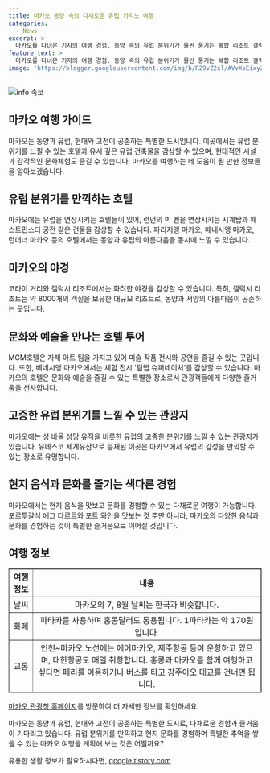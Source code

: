 ```yaml
---
title: 마카오 동양 속의 다채로운 유럽 카지노 여행
categories:
  - News
excerpt: >
  마카오를 다녀온 기자의 여행 경험. 동양 속의 유럽 분위기가 물씬 풍기는 복합 리조트 갤럭시와 호텔 투어로 즐기는 아트 전시, 식도락까지. 마카오의 화려한 야경과 유네스코 세계유산인 성 바울 성당 유적까지. MICE 도시에서 가족 여행지로 변모 중인 마카오의 매력을 엿볼 수 있다. 현재 매력적인 항공 노선과 함께 자세한 여행 정보는 마카오관광청 홈페이지에서 확인 가능하다. (요약문 끝)
feature_text: >
  마카오를 다녀온 기자의 여행 경험. 동양 속의 유럽 분위기가 물씬 풍기는 복합 리조트 갤럭시와 호텔 투어로 즐기는 아트 전시, 식도락까지. 마카오의 화려한 야경과 유네스코 세계유산인 성 바울 성당 유적까지. MICE 도시에서 가족 여행지로 변모 중인 마카오의 매력을 엿볼 수 있다. 현재 매력적인 항공 노선과 함께 자세한 여행 정보는 마카오관광청 홈페이지에서 확인 가능하다. (요약문 끝)
image: 'https://blogger.googleusercontent.com/img/b/R29vZ2xl/AVvXsEixyZcFfHzMRdzZMjFBmAUKJYCLCGyLL1o632UiGVXcaFdKo_bkvkuCioo0uUKlGfBVcT3P84aROyZIXSBEx3Aw5nCQ3pTgDom1WDC4m8eifvWiAmWEEVb4x6G_l8C0QH225ldMjyaFvpxGEBGNO37VmDTDMHGhJPq73UglMfDca1-0aw/s1600/blogspot.png'
---
```


<p><img src="https://blogger.googleusercontent.com/img/b/R29vZ2xl/AVvXsEixyZcFfHzMRdzZMjFBmAUKJYCLCGyLL1o632UiGVXcaFdKo_bkvkuCioo0uUKlGfBVcT3P84aROyZIXSBEx3Aw5nCQ3pTgDom1WDC4m8eifvWiAmWEEVb4x6G_l8C0QH225ldMjyaFvpxGEBGNO37VmDTDMHGhJPq73UglMfDca1-0aw/s1600/blogspot.png" alt="info 속보" /></p>

<h2 data-ke-size="size26">마카오 여행 가이드</h2>

<p data-ke-size="size16">마카오는 동양과 유럽, 현대와 고전이 공존하는 특별한 도시입니다. 이곳에서는 유럽 분위기를 느낄 수 있는 호텔과 유서 깊은 유럽 건축물을 감상할 수 있으며, 현대적인 시설과 감각적인 문화체험도 즐길 수 있습니다. 마카오를 여행하는 데 도움이 될 만한 정보들을 알아보겠습니다.</p>

<h2 data-ke-size="size24">유럽 분위기를 만끽하는 호텔</h2>

<p data-ke-size="size16">마카오에는 유럽을 연상시키는 호텔들이 있어, 런던의 빅 벤을 연상시키는 시계탑과 웨스트민스터 궁전 같은 건물을 감상할 수 있습니다. 파리지앵 마카오, 베네시앵 마카오, 런더너 마카오 등의 호텔에서는 동양과 유럽의 아름다움을 동시에 느낄 수 있습니다.</p>

<h2 data-ke-size="size24">마카오의 야경</h2>

<p data-ke-size="size16">코타이 거리와 갤럭시 리조트에서는 화려한 야경을 감상할 수 있습니다. 특히, 갤럭시 리조트는 약 8000개의 객실을 보유한 대규모 리조트로, 동양과 서양의 아름다움이 공존하는 곳입니다.</p>

<h2 data-ke-size="size24">문화와 예술을 만나는 호텔 투어</h2>

<p data-ke-size="size16">MGM호텔은 자체 아트 팀을 가지고 있어 미술 작품 전시와 공연을 즐길 수 있는 곳입니다. 또한, 베네시앵 마카오에서는 체험 전시 '팀랩 슈퍼네이처'를 감상할 수 있습니다. 마카오의 호텔은 문화와 예술을 즐길 수 있는 특별한 장소로서 관광객들에게 다양한 즐거움을 선사합니다.</p>

<h2 data-ke-size="size24">고증한 유럽 분위기를 느낄 수 있는 관광지</h2>

<p data-ke-size="size16">마카오에는 성 바울 성당 유적을 비롯한 유럽의 고증한 분위기를 느낄 수 있는 관광지가 있습니다. 유네스코 세계유산으로 등재된 이곳은 마카오에서 유럽의 감성을 만끽할 수 있는 장소로 유명합니다.</p>

<h2 data-ke-size="size24">현지 음식과 문화를 즐기는 색다른 경험</h2>

<p data-ke-size="size16">마카오에서는 현지 음식을 맛보고 문화를 경험할 수 있는 다채로운 여행이 가능합니다. 포르투갈식 에그 타르트와 포트 와인을 맛보는 것 뿐만 아니라, 마카오의 다양한 음식과 문화를 경험하는 것이 특별한 즐거움으로 이어질 것입니다.</p>

<h2 data-ke-size="size24">여행 정보</h2>

<table style="width: 100%;" border="1">
<tbody>
<tr>
<td style="text-align: center; height: 17px;"><b>여행 정보</b></td>
<td style="text-align: center; height: 17px;"><b>내용</b></td>
</tr>
<tr>
<td style="text-align: center; height: 17px;">날씨</td>
<td style="text-align: center; height: 17px;">마카오의 7, 8월 날씨는 한국과 비슷합니다.</td>
</tr>
<tr>
<td style="text-align: center; height: 17px;">화폐</td>
<td style="text-align: center; height: 17px;">파타카를 사용하며 홍콩달러도 통용됩니다. 1파타카는 약 170원입니다.</td>
</tr>
<tr>
<td style="text-align: center; height: 17px;">교통</td>
<td style="text-align: center; height: 17px;">인천~마카오 노선에는 에어마카오, 제주항공 등이 운항하고 있으며, 대한항공도 매일 취항합니다. 홍콩과 마카오를 함께 여행하고 싶다면 페리를 이용하거나 버스를 타고 강주아오 대교를 건너면 됩니다.</td>
</tr>
</tbody>
</table>

<p data-ke-size="size16"><a href="https://kr.macaotourism.gov.mo/">마카오 관광청 홈페이지</a>를 방문하여 더 자세한 정보를 확인하세요.</p>

<p data-ke-size="size16">마카오는 동양과 유럽, 현대와 고전이 공존하는 특별한 도시로, 다채로운 경험과 즐거움이 기다리고 있습니다. 유럽 분위기를 만끽하고 현지 문화를 경험하며 특별한 추억을 쌓을 수 있는 마카오 여행을 계획해 보는 것은 어떨까요?</p>
유용한 생활 정보가 필요하시다면, <a href="https://qoogle.tistory.com" rel="dofollow">qoogle.tistory.com</a>


